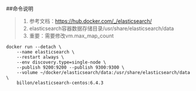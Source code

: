 ##命令说明
>1. 参考文档：https://hub.docker.com/_/elasticsearch/
>2. elasticsearch容器数据存储目录/usr/share/elasticsearch/data
>3. 重要：需要修改vm.max_map_count
```
docker run --detach \
    --name elasticsearch \
    --restart always \
    --env discovery.type=single-node \
    --publish 9200:9200 --publish 9300:9300 \
    --volume ~/docker/elasticsearch/data:/usr/share/elasticsearch/data \
    billon/elasticsearch-centos:6.4.3
```
